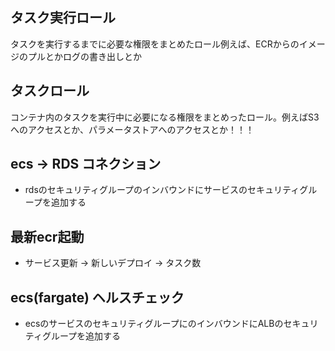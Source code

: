 ## タスク実行ロール
タスクを実行するまでに必要な権限をまとめたロール例えば、ECRからのイメージのプルとかログの書き出しとか

## タスクロール
コンテナ内のタスクを実行中に必要になる権限をまとめったロール。例えばS3へのアクセスとか、パラメータストアへのアクセスとか！！！

## ecs -> RDS コネクション
- rdsのセキュリティグループのインバウンドにサービスのセキュリティグループを追加する

## 最新ecr起動
- サービス更新 -> 新しいデプロイ -> タスク数

## ecs(fargate) ヘルスチェック
- ecsのサービスのセキュリティグループにのインバウンドにALBのセキュリティグループを追加する
